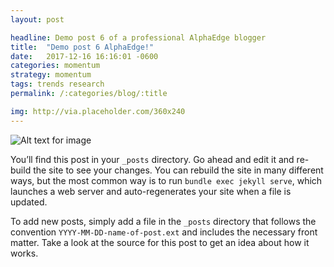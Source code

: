 ```yaml
---
layout: post

headline: Demo post 6 of a professional AlphaEdge blogger
title:  "Demo post 6 AlphaEdge!"
date:   2017-12-16 16:16:01 -0600
categories: momentum
strategy: momentum
tags: trends research
permalink: /:categories/blog/:title

img: http://via.placeholder.com/360x240
---
```



![Alt text for image](http://via.placeholder.com/1360x540 "Image Title Text 1")


You’ll find this post in your `_posts` directory. Go ahead and edit it and re-build the site to see your changes. You can rebuild the site in many different ways, but the most common way is to run `bundle exec jekyll serve`, which launches a web server and auto-regenerates your site when a file is updated.

To add new posts, simply add a file in the `_posts` directory that follows the convention `YYYY-MM-DD-name-of-post.ext` and includes the necessary front matter. Take a look at the source for this post to get an idea about how it works.